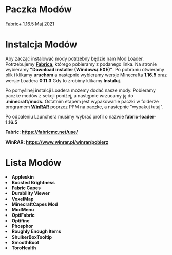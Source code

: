 # Paczka Modów

<a href="https://github.com/TYPOWYSEB4/FabricPack/blob/main/Fabric+%201.16.5%20Maj%202021.zip?raw=true">Fabric+ 1.16.5 Maj 2021</a>



# Instalcja Modów

 <p>Aby zacząć instalować mody potrzebny będzie nam Mod Loader. Potrzebujemy <strong><a href="https://fabricmc.net/use/">Fabrica</a></strong>, którego pobieramy z podanego linka. Na stronie wybieramy <strong>"Download installer (Windows/.EXE)"</strong>. Po pobraniu otwieramy plik i klikamy <strong>uruchom</strong> a następnie wybieramy wersje Minecrafta <strong>1.16.5</strong> oraz wersje Loadera <strong>0.11.3</strong> Gdy to zrobimy klikamy <strong>Instaluj</strong>.</p>
                                    <p>Po pomyślnej instalcji Loadera możemy dodać nasze mody. Pobieramy paczke modów z sekcji poniżej, a następnie wrzucamy ją do <strong>.minecraft/mods.</strong> Ostatnim etapem jest wypakowanie paczki w folderze programem <strong><a href="https://www.winrar.pl/winrar/pobierz">WinRAR</a></strong> poprzez PPM na paczke, a następnie "wypakuj tutaj".</p>
                                    <p>Po odpaleniu Launchera musimy wybrać profil o nazwie <strong>fabric-loader-1.16.5</strong></p></p>
                                    <strong>Fabric: <a href="https://fabricmc.net/use/">https://fabricmc.net/use/</a></strong></p>
                                    <strong>WinRAR: <a href="https://www.winrar.pl/winrar/pobierz">https://www.winrar.pl/winrar/pobierz</a></strong>

# Lista Modów

 <strong>
                                    <li>Appleskin
                                    <li>Boosted Brightness
                                    <li>Fabric Capes
                                    <li>Durability Viewer
                                    <li>VoxelMap
                                    <li>MinecraftCapes Mod
                                    <li>ModMenu
                                    <li>OptiFabric
                                    <li>Optifine
                                    <li>Phosphor
                                    <li>Roughly Enough Items
                                    <li>ShulkerBoxTooltip
                                    <li>SmoothBoot
                                    <li>ToroHealth
                                   </strong> 
                                   

  
 
  
  
  
  
  
  
  
  
  
  
  
  
  
  
  
  
  
